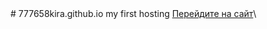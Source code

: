 <html>
<body>
# 777658kira.github.io
my first hosting
<a href="zzzzzzzz.html">Перейдите на сайт</a>\
</body>
</html>
